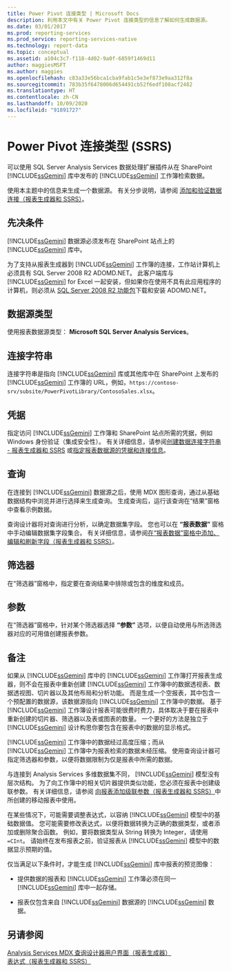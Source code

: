```yaml
---
title: Power Pivot 连接类型 | Microsoft Docs
description: 利用本文中有关 Power Pivot 连接类型的信息了解如何生成数据源。
ms.date: 03/01/2017
ms.prod: reporting-services
ms.prod_service: reporting-services-native
ms.technology: report-data
ms.topic: conceptual
ms.assetid: a104c3c7-f118-4d02-9a0f-6859f1469d11
author: maggiesMSFT
ms.author: maggies
ms.openlocfilehash: c83a33e56bca1cba9fab1c5e3ef873e9aa312f8a
ms.sourcegitcommit: 783b35f6478006d654491cb52f6edf108acf2482
ms.translationtype: HT
ms.contentlocale: zh-CN
ms.lasthandoff: 10/09/2020
ms.locfileid: "91891727"
---
```

# <a name="power-pivot-connection-type-ssrs"></a>Power Pivot 连接类型 (SSRS)
  可以使用 SQL Server Analysis Services 数据处理扩展插件从在 SharePoint [!INCLUDE[ssGemini](../../includes/ssgemini-md.md)] 库中发布的 [!INCLUDE[ssGemini](../../includes/ssgemini-md.md)] 工作簿检索数据。  
  
 使用本主题中的信息来生成一个数据源。 有关分步说明，请参阅 [添加和验证数据连接（报表生成器和 SSRS）](../../reporting-services/report-data/add-and-verify-a-data-connection-report-builder-and-ssrs.md)。  
  
## <a name="prerequisites"></a>先决条件  
 [!INCLUDE[ssGemini](../../includes/ssgemini-md.md)] 数据源必须发布在 SharePoint 站点上的 [!INCLUDE[ssGemini](../../includes/ssgemini-md.md)] 库中。  
  
 为了支持从报表生成器到 [!INCLUDE[ssGemini](../../includes/ssgemini-md.md)] 工作簿的连接，工作站计算机上必须具有 SQL Server 2008 R2 ADOMD.NET。 此客户端库与 [!INCLUDE[ssGemini](../../includes/ssgemini-md.md)] for Excel 一起安装，但如果你在使用不具有此应用程序的计算机，则必须从 [SQL Server 2008 R2 功能包](https://www.microsoft.com/download/details.aspx?id=44272)下载和安装 ADOMD.NET。  
  
## <a name="data-source-type"></a>数据源类型  
 使用报表数据源类型： **Microsoft SQL Server Analysis Services**。  
  
## <a name="connection-string"></a>连接字符串  
 连接字符串是指向 [!INCLUDE[ssGemini](../../includes/ssgemini-md.md)] 库或其他库中在 SharePoint 上发布的 [!INCLUDE[ssGemini](../../includes/ssgemini-md.md)] 工作簿的 URL，例如，`https://contoso-srv/subsite/PowerPivotLibrary/ContosoSales.xlsx`。  
  
## <a name="credentials"></a>凭据  
 指定访问 [!INCLUDE[ssGemini](../../includes/ssgemini-md.md)] 工作簿和 SharePoint 站点所需的凭据，例如 Windows 身份验证（集成安全性）。 有关详细信息，请参阅[创建数据连接字符串 - 报表生成器和 SSRS](../../reporting-services/report-data/data-connections-data-sources-and-connection-strings-report-builder-and-ssrs.md) 或[指定报表数据源的凭据和连接信息](specify-credential-and-connection-information-for-report-data-sources.md)。  
  
## <a name="queries"></a>查询  
 在连接到 [!INCLUDE[ssGemini](../../includes/ssgemini-md.md)] 数据源之后，使用 MDX 图形查询，通过从基础数据结构中浏览并进行选择来生成查询。 生成查询后，运行该查询在“结果”窗格中查看示例数据。  
  
 查询设计器将对查询进行分析，以确定数据集字段。 您也可以在 **“报表数据”** 窗格中手动编辑数据集字段集合。 有关详细信息，请参阅[在“报表数据”窗格中添加、编辑和刷新字段（报表生成器和 SSRS）](../../reporting-services/report-data/add-edit-refresh-fields-in-the-report-data-pane-report-builder-and-ssrs.md)。  
  
## <a name="filters"></a>筛选器  
 在“筛选器”窗格中，指定要在查询结果中排除或包含的维度和成员。  
  
## <a name="parameters"></a>参数  
 在“筛选器”窗格中，针对某个筛选器选择 **“参数”** 选项，以便自动使用与所选筛选器对应的可用值创建报表参数。  
  
## <a name="remarks"></a>备注  
 如果从 [!INCLUDE[ssGemini](../../includes/ssgemini-md.md)] 库中的 [!INCLUDE[ssGemini](../../includes/ssgemini-md.md)] 工作簿打开报表生成器，则不会在报表中重新创建 [!INCLUDE[ssGemini](../../includes/ssgemini-md.md)] 工作簿中的数据透视表、数据透视图、切片器以及其他布局和分析功能。 而是生成一个空报表，其中包含一个预配置的数据源，该数据源指向 [!INCLUDE[ssGemini](../../includes/ssgemini-md.md)] 工作簿中的数据。 基于 [!INCLUDE[ssGemini](../../includes/ssgemini-md.md)] 工作簿设计报表可能很费时费力，具体取决于要在报表中重新创建的切片器、筛选器以及表或图表的数量。 一个更好的方法是独立于 [!INCLUDE[ssGemini](../../includes/ssgemini-md.md)] 设计构思你要包含在报表中的数据的显示格式。  
  
 [!INCLUDE[ssGemini](../../includes/ssgemini-md.md)] 工作簿中的数据经过高度压缩；而从 [!INCLUDE[ssGemini](../../includes/ssgemini-md.md)] 工作簿中为报表检索的数据未经压缩。 使用查询设计器可指定筛选器和参数，以便将数据限制为仅是报表中所需的数据。  
  
 与连接到 Analysis Services 多维数据集不同， [!INCLUDE[ssGemini](../../includes/ssgemini-md.md)] 模型没有层次结构。 为了向工作簿中的相关切片器提供类似功能，您必须在报表中创建级联参数。 有关详细信息，请参阅 [向报表添加级联参数（报表生成器和 SSRS）](../../reporting-services/report-design/add-cascading-parameters-to-a-report-report-builder-and-ssrs.md)中所创建的移动报表中使用。  
  
 在某些情况下，可能需要调整表达式，以容纳 [!INCLUDE[ssGemini](../../includes/ssgemini-md.md)] 模型中的基础数据值。 您可能需要修改表达式，以便将数据转换为正确的数据类型，或者添加或删除聚合函数。 例如，要将数据类型从 String 转换为 Integer，请使用 `=CInt`。 请始终在发布报表之前，验证报表从 [!INCLUDE[ssGemini](../../includes/ssgemini-md.md)] 模型中的数据显示预期的值。  
  
 仅当满足以下条件时，才能生成 [!INCLUDE[ssGemini](../../includes/ssgemini-md.md)] 库中报表的预览图像：  
  
-   提供数据的报表和 [!INCLUDE[ssGemini](../../includes/ssgemini-md.md)] 工作簿必须在同一 [!INCLUDE[ssGemini](../../includes/ssgemini-md.md)] 库中一起存储。  
  
-   报表仅包含来自 [!INCLUDE[ssGemini](../../includes/ssgemini-md.md)] 数据源的 [!INCLUDE[ssGemini](../../includes/ssgemini-md.md)] 数据。  
  
## <a name="see-also"></a>另请参阅  
 [Analysis Services MDX 查询设计器用户界面（报表生成器）](/previous-versions/sql/)   
 [表达式（报表生成器和 SSRS）](../../reporting-services/report-design/expressions-report-builder-and-ssrs.md)  
  
